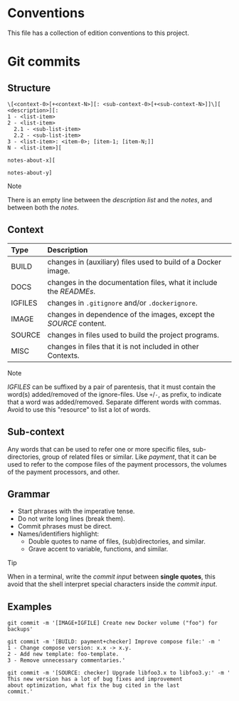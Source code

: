 [refact]: https://en.wikipedia.org/wiki/Code_refactoring "What is code refactoring?"

# Conventions

This file has a collection of edition conventions to this project.

# Git commits

## Structure

```
\[<context-0>[+<context-N>][: <sub-context-0>[+<sub-context-N>]]\][ <description>][:
1 - <list-item>
2 - <list-item>
  2.1 - <sub-list-item>
  2.2 - <sub-list-item>
3 - <list-item>: <item-0>; [item-1; [item-N;]]
N - <list-item>][

notes-about-x][

notes-about-y]
```

> [!NOTE]
> There is an empty line between the *description list* and the *notes*, and between
> both the *notes*.

## Context

| Type    | Description                                                        |
| :--     | :--                                                                |
| BUILD   | changes in (auxiliary) files used to build of a Docker image.      |
| DOCS    | changes in the documentation files, what it include the *READMEs*. |
| IGFILES | changes in `.gitignore` and/or `.dockerignore`.                    |
| IMAGE   | changes in dependence of the images, except the *SOURCE* content.  |
| SOURCE  | changes in files used to build the project programs.               |
| MISC    | changes in files that it is not included in other Contexts.        |

[//]: # "MISC is the last because its purpose."

> [!NOTE]
> *IGFILES* can be suffixed by a pair of parentesis, that it must contain the
> word(s) added/removed of the ignore-files. Use `+`/`-`, as prefix, to indicate
> that a word was added/removed. Separate different words with commas. Avoid
> to use this "resource" to list a lot of words.

## Sub-context

Any words that can be used to refer one or more specific files, sub-directories, group
of related files or similar. Like *payment*, that it can be used to refer to the compose
files of the payment processors, the volumes of the payment processors, and other.

## Grammar

* Start phrases with the imperative tense.
* Do not write long lines (break them).
* Commit phrases must be direct.
* Names/identifiers highlight:
	* Double quotes to name of files, (sub)directories, and similar.
	* Grave accent to variable, functions, and similar.

> [!TIP]
> When in a terminal, write the *commit input* between **single quotes**, this avoid that
> the shell interpret special characters inside the *commit input*.

## Examples

```
git commit -m '[IMAGE+IGFILE] Create new Docker volume ("foo") for backups'
```

```
git commit -m '[BUILD: payment+checker] Improve compose file:' -m '
1 - Change compose version: x.x -> x.y.
2 - Add new template: foo-template.
3 - Remove unnecessary commentaries.'
```

```
git commit -m '[SOURCE: checker] Upgrade libfoo3.x to libfoo3.y:' -m '
This new version has a lot of bug fixes and improvement
about optimization, what fix the bug cited in the last
commit.'
```
